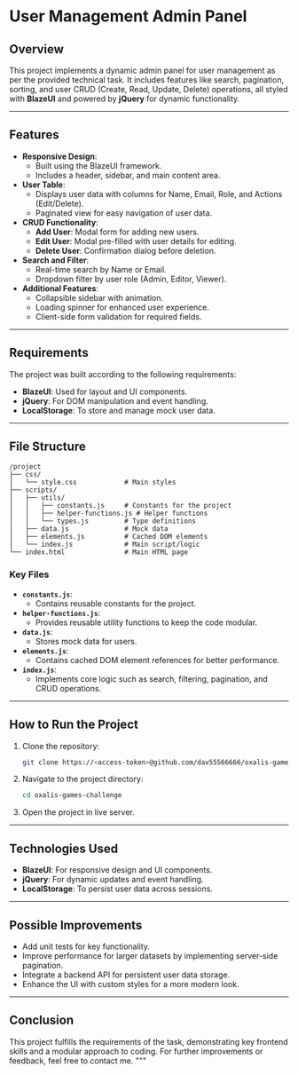 # **User Management Admin Panel**

## **Overview**
This project implements a dynamic admin panel for user management as per the provided technical task. It includes features like search, pagination, sorting, and user CRUD (Create, Read, Update, Delete) operations, all styled with **BlazeUI** and powered by **jQuery** for dynamic functionality.

---

## **Features**
- **Responsive Design**:
  - Built using the BlazeUI framework.
  - Includes a header, sidebar, and main content area.
- **User Table**:
  - Displays user data with columns for Name, Email, Role, and Actions (Edit/Delete).
  - Paginated view for easy navigation of user data.
- **CRUD Functionality**:
  - **Add User**: Modal form for adding new users.
  - **Edit User**: Modal pre-filled with user details for editing.
  - **Delete User**: Confirmation dialog before deletion.
- **Search and Filter**:
  - Real-time search by Name or Email.
  - Dropdown filter by user role (Admin, Editor, Viewer).
- **Additional Features**:
  - Collapsible sidebar with animation.
  - Loading spinner for enhanced user experience.
  - Client-side form validation for required fields.

---

## **Requirements**
The project was built according to the following requirements:
- **BlazeUI**: Used for layout and UI components.
- **jQuery**: For DOM manipulation and event handling.
- **LocalStorage**: To store and manage mock user data.

---

## **File Structure**
```plaintext
/project
├── css/
│   └── style.css            # Main styles
├── scripts/
│   ├── utils/
│   │   ├── constants.js     # Constants for the project
│   │   ├── helper-functions.js # Helper functions
│   │   └── types.js         # Type definitions
│   ├── data.js              # Mock data
│   ├── elements.js          # Cached DOM elements
│   └── index.js             # Main script/logic
└── index.html               # Main HTML page
```

### **Key Files**
- **`constants.js`**:
  - Contains reusable constants for the project.
- **`helper-functions.js`**:
  - Provides reusable utility functions to keep the code modular.
- **`data.js`**:
  - Stores mock data for users.
- **`elements.js`**:
  - Contains cached DOM element references for better performance.
- **`index.js`**:
  - Implements core logic such as search, filtering, pagination, and CRUD operations.

---

## **How to Run the Project**
1. Clone the repository:
   ```bash
   git clone https://<access-token>@github.com/dav55566666/oxalis-games-challenge.git
   ```
2. Navigate to the project directory:
   ```bash
   cd oxalis-games-challenge
   ```
3. Open the project in live server.

---

## **Technologies Used**
- **BlazeUI**: For responsive design and UI components.
- **jQuery**: For dynamic updates and event handling.
- **LocalStorage**: To persist user data across sessions.

---

## **Possible Improvements**
- Add unit tests for key functionality.
- Improve performance for larger datasets by implementing server-side pagination.
- Integrate a backend API for persistent user data storage.
- Enhance the UI with custom styles for a more modern look.

---

## **Conclusion**
This project fulfills the requirements of the task, demonstrating key frontend skills and a modular approach to coding. For further improvements or feedback, feel free to contact me.
"""
